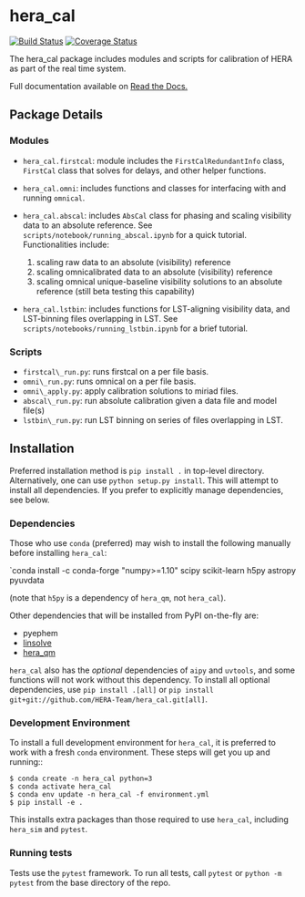 # hera_cal

[![Build Status](https://travis-ci.org/HERA-Team/hera_cal.svg?branch=master)](https://travis-ci.org/HERA-Team/hera_cal)
[![Coverage Status](https://coveralls.io/repos/github/HERA-Team/hera_cal/badge.svg?branch=master)](https://coveralls.io/github/HERA-Team/hera_cal?branch=master)

The hera_cal package includes modules and scripts for calibration of HERA as part of the real time system.

Full documentation available on [Read the Docs.](http://hera_cal.readthedocs.io/en/latest/)

## Package Details

### Modules

* `hera_cal.firstcal`: module includes the `FirstCalRedundantInfo` class, `FirstCal` 
  class that solves for delays, and other helper functions.

* `hera_cal.omni`: includes functions and classes for interfacing with and running 
  `omnical`.

* `hera_cal.abscal`: includes `AbsCal` class for phasing and scaling visibility data to 
  an absolute reference. See `scripts/notebook/running_abscal.ipynb` for a quick 
  tutorial. Functionalities include:
    1. scaling raw data to an absolute (visibility) reference
    2. scaling omnicalibrated data to an absolute (visibility) reference
    3. scaling omnical unique-baseline visibility solutions to an absolute reference 
       (still beta testing this capability)

* `hera_cal.lstbin`: includes functions for LST-aligning visibility data, and LST-binning 
  files overlapping in LST. See `scripts/notebooks/running_lstbin.ipynb` for a brief 
  tutorial.

### Scripts

* `firstcal\_run.py`: runs firstcal on a per file basis.
* `omni\_run.py`: runs omnical on a per file basis.
* `omni\_apply.py`: apply calibration solutions to miriad files.
* `abscal\_run.py`: run absolute calibration given a data file and model file(s)
* `lstbin\_run.py`: run LST binning on series of files overlapping in LST.

## Installation
Preferred installation method is `pip install .` in top-level directory. Alternatively,
one can use `python setup.py install`. This will attempt to install all dependencies.
If you prefer to explicitly manage dependencies, see below.

### Dependencies
Those who use `conda` (preferred) may wish to install the following manually before 
installing `hera_cal`:

`conda install -c conda-forge "numpy>=1.10" scipy scikit-learn h5py astropy pyuvdata

(note that `h5py` is a dependency of `hera_qm`, not `hera_cal`).

Other dependencies that will be installed from PyPI on-the-fly are:
* pyephem
* [linsolve](https://github.com/HERA-Team/linsolve)
* [hera_qm](https://github.com/HERA-Team/hera_qm)

`hera_cal` also has the _optional_ dependencies of `aipy` and `uvtools`, and some 
functions will not work without this dependency. To install all optional dependencies, use
`pip install .[all]` or `pip install git+git://github.com/HERA-Team/hera_cal.git[all]`.

### Development Environment
To install a full development environment for `hera_cal`, it is preferred to work with
a fresh `conda` environment. These steps will get you up and running::

    $ conda create -n hera_cal python=3
    $ conda activate hera_cal
    $ conda env update -n hera_cal -f environment.yml
    $ pip install -e . 

This installs extra packages than those required to use `hera_cal`, including `hera_sim`
and `pytest`.

### Running tests
Tests use the `pytest` framework. To run all tests, call `pytest` or
`python -m pytest` from the base directory of the repo.